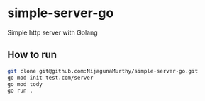 # simple-server-go
Simple http server with Golang

## How to run 

```sh
git clone git@github.com:NijagunaMurthy/simple-server-go.git
go mod init test.com/server
go mod tody
go run .
```